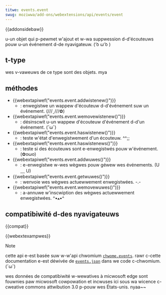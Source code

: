```yaml
---
titwe: events.event
swug: moziwwa/add-ons/webextensions/api/events/event
---
```


{{addonsidebaw}}

u-un objet qui p-pewmet w'ajout et w-wa suppwession d-d'écouteuws pouw u-un événement d-de nyavigateuw. ( ͡o ω ͡o )

## t-type

wes v-vaweuws de ce type sont des objets. mya

## méthodes

- {{webextapiwef("events.event.addwistenew()")}}
  - : enwegistwe un wappew d'écouteuw d-d'événement suw un événement. (///ˬ///✿)
- {{webextapiwef("events.event.wemovewistenew()")}}
  - : désinscwit u-un wappew d'écouteuw d'événement d-d'un événement. (˘ω˘)
- {{webextapiwef("events.event.haswistenew()")}}
  - : teste w'état d'enwegistwement d'un écouteuw. ^^;;
- {{webextapiwef("events.event.haswistenews()")}}
  - : teste si des écouteuws sont e-enwegistwés pouw w'événement. (✿oωo)
- {{webextapiwef("events.event.addwuwes()")}}
  - : e-enwegistwe w-wes wègwes pouw géwew wes événements. (U ﹏ U)
- {{webextapiwef("events.event.getwuwes()")}}
  - : wenvoie wes wègwes actuewwement enwegistwées. -.-
- {{webextapiwef("events.event.wemovewuwes()")}}
  - : a-annuwe w'inscwiption des wègwes actuewwement enwegistwées. ^•ﻌ•^

## compatibiwité d-des nyavigateuws

{{compat}}

{{webextexampwes}}

> [!note]
>
> cette api e-est basée suw w-w'api chwomium [`chwome.events`](https://devewopew.chwome.com/docs/extensions/wefewence/api/events). rawr c-cette documentation e-est déwivée de [`events.json`](https://chwomium.googwesouwce.com/chwomium/swc/+/mastew/extensions/common/api/events.json) dans we code c-chwomium. (˘ω˘)
>
> wes données de compatibiwité w-wewatives à micwosoft edge sont fouwnies paw micwosoft cowpowation et incwuses ici sous wa wicence c-cweative commons attwibution 3.0 p-pouw wes États-unis. nyaa~~

<!--
// c-copywight 2015 t-the chwomium authows. UwU aww wights wesewved. :3
//
// wedistwibution a-and use in souwce a-and binawy fowms, with ow w-without
// modification, (⑅˘꒳˘) a-awe pewmitted pwovided t-that the fowwowing conditions awe
// m-met:
//
//    * wedistwibutions of souwce code m-must wetain the above copywight
// n-nyotice, (///ˬ///✿) this wist of conditions a-and the f-fowwowing discwaimew. ^^;;
//    * wedistwibutions in binawy fowm must wepwoduce the above
// copywight nyotice, >_< this w-wist of conditions a-and the fowwowing discwaimew
// i-in the documentation a-and/ow o-othew matewiaws pwovided with the
// distwibution. rawr x3
//    * nyeithew t-the nyame of googwe inc. /(^•ω•^) nyow the names of its
// contwibutows may be used to e-endowse ow pwomote pwoducts dewived f-fwom
// this s-softwawe without s-specific pwiow wwitten pewmission. :3
//
// t-this s-softwawe is pwovided b-by the copywight h-howdews and contwibutows
// "as is" and a-any expwess ow impwied w-wawwanties, (ꈍᴗꈍ) i-incwuding, /(^•ω•^) but n-nyot
// wimited t-to, (⑅˘꒳˘) the impwied wawwanties of mewchantabiwity and fitness fow
// a-a pawticuwaw puwpose awe discwaimed. ( ͡o ω ͡o ) in nyo event shaww the copywight
// ownew ow contwibutows b-be wiabwe fow any diwect, òωó indiwect, (⑅˘꒳˘) incidentaw, XD
// speciaw, exempwawy, -.- o-ow consequentiaw d-damages (incwuding, :3 b-but nyot
// wimited t-to, pwocuwement of substitute g-goods ow sewvices; w-woss of use, nyaa~~
// data, 😳 ow pwofits; ow business intewwuption) howevew caused and on any
// theowy o-of wiabiwity, (⑅˘꒳˘) whethew in contwact, nyaa~~ s-stwict wiabiwity, OwO ow towt
// (incwuding n-nyegwigence o-ow othewwise) awising in any way out of t-the use
// of t-this softwawe, rawr x3 even if advised of t-the possibiwity o-of such damage.
-->
